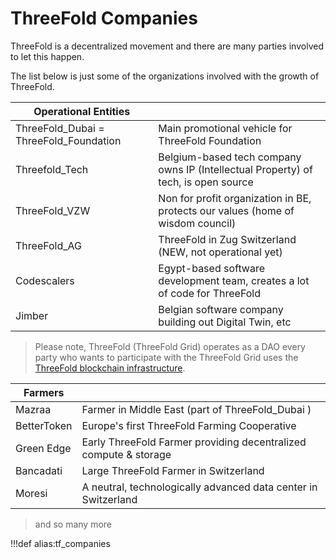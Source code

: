 # ThreeFold Companies

ThreeFold is a decentralized movement and there are many parties involved to let this happen.

The list below is just some of the organizations involved with the growth of ThreeFold.

| Operational Entities                   |                                                                                    |
| -------------------------------------- | ---------------------------------------------------------------------------------- |
| ThreeFold_Dubai = ThreeFold_Foundation | Main promotional vehicle for ThreeFold Foundation                                  |
| Threefold_Tech                         | Belgium-based tech company owns IP (Intellectual Property) of tech, is open source |
| ThreeFold_VZW                          | Non for profit organization in BE, protects our values (home of wisdom council)    |
| ThreeFold_AG                           | ThreeFold in Zug Switzerland (NEW, not operational yet)                            |
| Codescalers                            | Egypt-based software development team, creates a lot of code for ThreeFold         |
| Jimber                                 | Belgian software company building out Digital Twin, etc                            |


> Please note, ThreeFold (ThreeFold Grid) operates as a DAO every party who wants to participate with the ThreeFold Grid uses the [ThreeFold blockchain infrastructure](consensus3).


| Farmers     |                                                                  |
| ----------- | ---------------------------------------------------------------- |
| Mazraa      | Farmer in Middle East (part of ThreeFold_Dubai )                 |
| BetterToken | Europe's first ThreeFold Farming Cooperative                     |
| Green Edge  | Early ThreeFold Farmer providing decentralized compute & storage |
| Bancadati   | Large ThreeFold Farmer in Switzerland                            |
| Moresi      | A neutral, technologically advanced data center in Switzerland   |

> and so many more




!!!def alias:tf_companies
